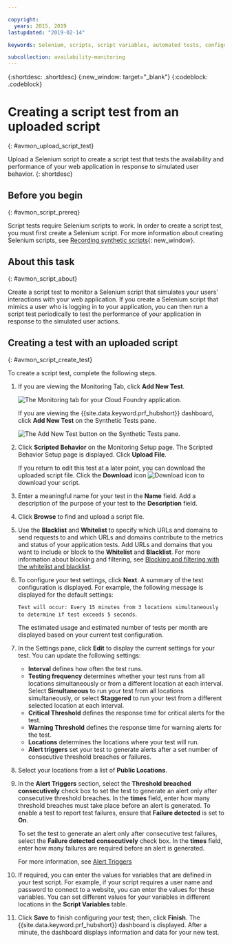 ```yaml
---

copyright:
  years: 2015, 2019
lastupdated: "2019-02-14"

keywords: Selenium, scripts, script variables, automated tests, configuring tests

subcollection: availability-monitoring
---
```


{:shortdesc: .shortdesc}
{:new_window: target="_blank"}
{:codeblock: .codeblock}

# Creating a script test from an uploaded script
{: #avmon_upload_script_test}

Upload a Selenium script to create a script test that tests the availability and performance of your web application in response to simulated user behavior.
{: shortdesc}

## Before you begin
{: #avmon_script_prereq}

Script tests require Selenium scripts to work. In order to create a script test, you must first create a Selenium script. For more information about creating Selenium scripts, see [Recording synthetic scripts](http://www.ibm.com/support/knowledgecenter/SSMKFH/com.ibm.apmaas.doc/install/admin_syn_record_script.htm "(Opens in a new tab or window)"){: new_window}.

## About this task
{: #avmon_script_about}

Create a script test to monitor a Selenium script that simulates your users' interactions with your web application. If you create a Selenium script that mimics a user who is logging in to your application, you can then run a script test periodically to test the performance of your application in response to the simulated user actions.

## Creating a test with an uploaded script
{: #avmon_script_create_test}

To create a script test, complete the following steps.

1.  If you are viewing the Monitoring Tab, click **Add New Test**.

    ![The Monitoring tab for your Cloud Foundry application.](images/avmon_tab.png)

    If you are viewing the {{site.data.keyword.prf_hubshort}} dashboard, click **Add New Test** on the Synthetic Tests pane.

    ![The Add New Test button on the Synthetic Tests pane.](images/syn_tests_pane.jpg)

2.  Click **Scripted Behavior** on the Monitoring Setup page. The Scripted Behavior Setup page is displayed. Click **Upload File**.

    If you return to edit this test at a later point, you can download the uploaded script file. Click the **Download** icon ![Download icon](images/download_icn_white_smll.jpg) to download your script.

3.  Enter a meaningful name for your test in the **Name** field. Add a description of the purpose of your test to the **Description** field.
4.  Click **Browse** to find and upload a script file.
5.  Use the **Blacklist** and **Whitelist** to specify which URLs and domains to send requests to and which URLs and domains contribute to the metrics and status of your application tests. Add URLs and domains that you want to include or block to the **Whitelist** and **Blacklist**. For more information about blocking and filtering, see [Blocking and filtering with the whitelist and blacklist](/docs/services/AvailabilityMonitoring?topic=availability-monitoring-avmon_filters "Use the whitelist and blacklist to determine which resources to send requests to and which resources contribute to the metrics and status of your application tests. Whitelists and blacklists are only available for webpage and scripted behavior tests.").
6.  To configure your test settings, click **Next**. A summary of the test configuration is displayed. For example, the following message is displayed for the default settings:

    ``Test will occur: Every 15 minutes from 3 locations simultaneously to determine if test exceeds 5 seconds``.

    The estimated usage and estimated number of tests per month are displayed based on your current test configuration.

7.  In the Settings pane, click **Edit** to display the current settings for your test. You can update the following settings:
    - **Interval** defines how often the test runs.
    - **Testing frequency** determines whether your test runs from all locations simultaneously or from a different location at each interval. Select **Simultaneous** to run your test from all locations simultaneously, or select **Staggered** to run your test from a different selected location at each interval.
    - **Critical Threshold** defines the response time for critical alerts for the test.
    - **Warning Threshold** defines the response time for warning alerts for the test.
    - **Locations** determines the locations where your test will run.
    - **Alert triggers** set your test to generate alerts after a set number of consecutive threshold breaches or failures.

8.  Select your locations from a list of **Public Locations**.

9.  In the **Alert Triggers** section, select the **Threshold breached consecutively** check box to set the test to generate an alert only after consecutive threshold breaches. In the **times** field, enter how many threshold breaches must take place before an alert is generated. To enable a test to report test failures, ensure that **Failure detected** is set to **On**.

    To set the test to generate an alert only after consecutive test failures, select the **Failure detected consecutively** check box. In the **times** field, enter how many failures are required before an alert is generated.

    For more information, see [Alert Triggers](/docs/services/AvailabilityMonitoring?topic=availability-monitoring-avmon_alert_triggers "Alert Triggers control when alerts for consecutive threshold breaches or consecutive test failures are generated and reported to the Availability Monitoring dashboard.")

10. If required, you can enter the values for variables that are defined in your test script. For example, if your script requires a user name and password to connect to a website, you can enter the values for these variables. You can set different values for your variables in different locations in the **Script Variables** table.

11. Click **Save** to finish configuring your test; then, click **Finish**. The {{site.data.keyword.prf_hubshort}} dashboard is displayed. After a minute, the dashboard displays information and data for your new test.
